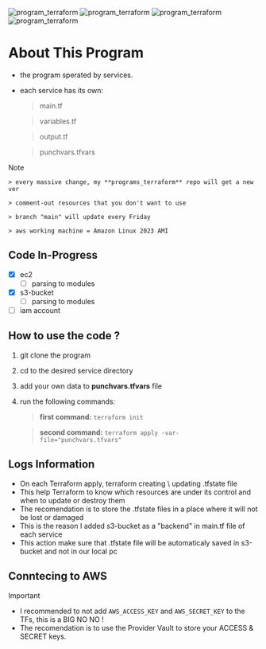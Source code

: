 ![program_terraform](https://img.shields.io/badge/WORKING%20MACHINES-Ubuntu%20&%20Manjaro-purple)
![program_terraform](https://img.shields.io/badge/PROGRAM_TERRAFORM%20VERSION-1.0.2-purple)
![program_terraform](https://img.shields.io/badge/CHANGELOG%20STATUS-Removed%20+%20Added-purple)
![program_terraform](https://img.shields.io/badge/PROVIDER%20-AWS-purple)


# About This Program
- the program sperated by services.
- each service has its own:
	> main.tf

	> variables.tf 

	> output.tf

	> punchvars.tfvars

> [!NOTE]   

 	> every massive change, my **programs_terraform** repo will get a new ver

 	> comment-out resources that you don't want to use

 	> branch "main" will update every Friday

 	> aws working machine = Amazon Linux 2023 AMI

## Code In-Progress
- [x] ec2
	- [ ] parsing to modules
- [x] s3-bucket
	- [ ] parsing to modules
- [ ] iam account

## How to use the code ?
1. git clone the program
2. cd to the desired service directory
3. add your own data to **punchvars.tfvars** file
4. run the following commands:
	
	> **first command:** `terraform init`
	
	> **second command:** `terraform apply -var-file="punchvars.tfvars"`

## Logs Information
- On each Terraform apply, terraform creating \ updating .tfstate file
- This help Terraform to know which resources are under its control and when to update or destroy them
- The recomendation is to store the .tfstate files in a place where it will not be lost or damaged
- This is the reason I added s3-bucket as a "backend" in main.tf file of each service
- This action make sure that .tfstate file will be automaticaly saved in s3-bucket and not in our local pc

## Conntecing to AWS
> [!IMPORTANT]  

- I recommended to not add `AWS_ACCESS_KEY` and `AWS_SECRET_KEY` to the TFs, this is a BIG NO NO !
- The recomendation is to use the Provider Vault to store your ACCESS & SECRET keys.
